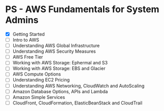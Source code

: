 # PS - AWS Fundamentals for System Admins
- [x] Getting Started
- [ ] Intro to AWS
- [ ] Understanding AWS Global Infrastructure
- [ ] Understanding AWS Security Measures
- [ ] AWS Free Tier
- [ ] Working with AWS Storage: Ephermal and S3
- [ ] Working with AWS Storage: EBS and Glacier
- [ ] AWS Compute Options
- [ ] Understanding EC2 Pricing
- [ ] Understanding AWS Networking, CloudWatch and AutoScaling
- [ ] Amazon Database Options, APIs and Lambda
- [ ] Amazon Simple Services
- [ ] CloudFront, CloudFormation, ElasticBeanStack and CloudTrail
